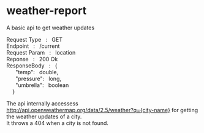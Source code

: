 # weather-report
A basic api to get weather updates </br>


Request Type  &nbsp; : &nbsp; GET </br>
Endpoint      &nbsp; : &nbsp; /current  </br>
Request Param &nbsp; : &nbsp; location  </br>
Reponse       &nbsp; : &nbsp; 200 Ok  </br>
ResponseBody  &nbsp; : &nbsp; { </br>
&nbsp; &nbsp; &nbsp; "temp": &nbsp; double, </br>
&nbsp; &nbsp; &nbsp; "pressure": &nbsp; long, </br>
&nbsp; &nbsp; &nbsp; "umbrella": &nbsp; boolean  </br>
&nbsp; &nbsp;   } </br>
                
                
The api internally accessess http://api.openweathermap.org/data/2.5/weather?q={city-name} for getting the weather updates of a city. </br>
It throws a 404 when a city is not found. </br>
